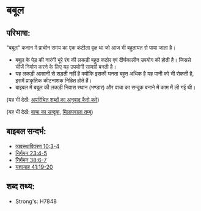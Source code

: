 # बबूल #

## परिभाषा: ##

"बबूल" कनान में प्राचीन समय का एक कंटीला वृक्ष था जो आज भी बहुतायत से पाया जाता है।

* बबूल के पेड़ की नारंगी भूरे रंग की लकड़ी बहुत कठोर एवं दीर्घकालीन उपयोग की होती है। जिससे चीजें निर्माण करने के लिए यह उपयोगी सामग्री बनती है।
* यह लकड़ी आसानी से सड़ती नहीं है क्योंकि इसकी घनता बहुत अधिक है यह पानी को भी रोकती है, इसमें प्राकृतिक कीटनाशक निहित होते हैं।
* बाइबल में बबूल की लकड़ी निवास स्थान (भण्डार) और वाचा का सन्दूक बनाने में काम में ली गई थी।

(यह भी देखें: [अपरिचित शब्दों का अनुवाद कैसे करे](rc://en/ta/man/translate/translate-unknown))

(यह भी देखें: [वाचा का सन्दूक](../kt/arkofthecovenant.md), [मिलापवाला तम्बू](../kt/tabernacle.md))

## बाइबल सन्दर्भ: ##

* [व्यवस्थाविवरण 10:3-4](rc://en/tn/help/deu/10/03)
* [निर्गमन 23:4-5](rc://en/tn/help/exo/25/03)
* [निर्गमन 38:6-7](rc://en/tn/help/exo/38/06)
* [यशायाह 41:19-20](rc://en/tn/help/isa/41/19)

## शब्द तथ्य: ##

* Strong's: H7848
